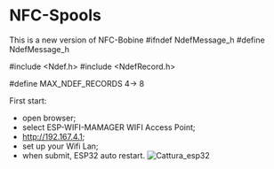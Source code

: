 # NFC-Spools
This is a new version of NFC-Bobine
#ifndef NdefMessage_h
#define NdefMessage_h

#include <Ndef.h>
#include <NdefRecord.h>

#define MAX_NDEF_RECORDS 4-> 8

First start:
- open browser;
- select ESP-WIFI-MAMAGER WIFI Access Point;
- http://192.167.4.1;
- set up your Wifi Lan;
- when submit, ESP32 auto restart.
![Cattura_esp32](https://github.com/Ricky1966/NFC-Spools/assets/19669764/004bfcd7-0f2a-4e35-851e-06c7367f4886)
